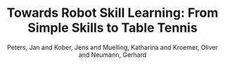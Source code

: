 ---
collection: conference
permalink: /publications/Peters2013ECML
pubtype: conference 
title: "Towards Robot Skill Learning: From Simple Skills to Table Tennis" 
author: "Peters, Jan and Kober, Jens and Muelling, Katharina and Kroemer, Oliver and Neumann, Gerhard" 
year: 2013
avenue: European Conference on Machine Learning (ECML), Nectar Track 
url:  
pages: 627--631 
code:  
video:  
abstract: 
---